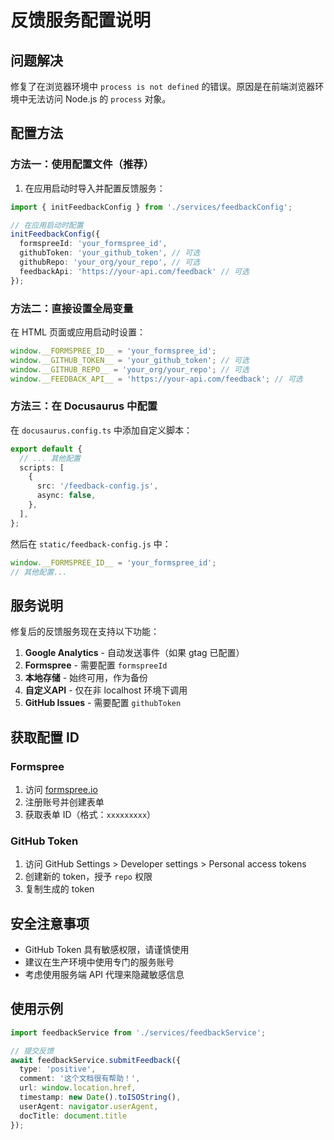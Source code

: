 # 反馈服务配置说明

## 问题解决

修复了在浏览器环境中 `process is not defined` 的错误。原因是在前端浏览器环境中无法访问 Node.js 的 `process` 对象。

## 配置方法

### 方法一：使用配置文件（推荐）

1. 在应用启动时导入并配置反馈服务：

```typescript
import { initFeedbackConfig } from './services/feedbackConfig';

// 在应用启动时配置
initFeedbackConfig({
  formspreeId: 'your_formspree_id',
  githubToken: 'your_github_token', // 可选
  githubRepo: 'your_org/your_repo', // 可选
  feedbackApi: 'https://your-api.com/feedback' // 可选
});
```

### 方法二：直接设置全局变量

在 HTML 页面或应用启动时设置：

```javascript
window.__FORMSPREE_ID__ = 'your_formspree_id';
window.__GITHUB_TOKEN__ = 'your_github_token'; // 可选
window.__GITHUB_REPO__ = 'your_org/your_repo'; // 可选
window.__FEEDBACK_API__ = 'https://your-api.com/feedback'; // 可选
```

### 方法三：在 Docusaurus 中配置

在 `docusaurus.config.ts` 中添加自定义脚本：

```typescript
export default {
  // ... 其他配置
  scripts: [
    {
      src: '/feedback-config.js',
      async: false,
    },
  ],
};
```

然后在 `static/feedback-config.js` 中：

```javascript
window.__FORMSPREE_ID__ = 'your_formspree_id';
// 其他配置...
```

## 服务说明

修复后的反馈服务现在支持以下功能：

1. **Google Analytics** - 自动发送事件（如果 gtag 已配置）
2. **Formspree** - 需要配置 `formspreeId`
3. **本地存储** - 始终可用，作为备份
4. **自定义API** - 仅在非 localhost 环境下调用
5. **GitHub Issues** - 需要配置 `githubToken`

## 获取配置 ID

### Formspree

1. 访问 [formspree.io](https://formspree.io)
2. 注册账号并创建表单
3. 获取表单 ID（格式：`xxxxxxxxx`）

### GitHub Token

1. 访问 GitHub Settings > Developer settings > Personal access tokens
2. 创建新的 token，授予 `repo` 权限
3. 复制生成的 token

## 安全注意事项

- GitHub Token 具有敏感权限，请谨慎使用
- 建议在生产环境中使用专门的服务账号
- 考虑使用服务端 API 代理来隐藏敏感信息

## 使用示例

```typescript
import feedbackService from './services/feedbackService';

// 提交反馈
await feedbackService.submitFeedback({
  type: 'positive',
  comment: '这个文档很有帮助！',
  url: window.location.href,
  timestamp: new Date().toISOString(),
  userAgent: navigator.userAgent,
  docTitle: document.title
});
```
